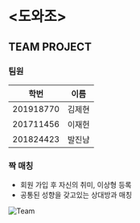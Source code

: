 # <도와조>
## **TEAM PROJECT**

### **팀원**
|  학번  | 이름  |
|------  |-----|
|201918770|김제현|
|201711456|이재헌|
|201824423|발진냠|

### **짝 매칭**
 * 회원 가입 후 자신의 취미, 이상형 등록 
 * 공통된 성향을 갖고있는 상대방과 매칭
 


![Team](https://user-images.githubusercontent.com/65211547/83039463-2de9b780-a079-11ea-8a5f-d658569eca4b.png)

